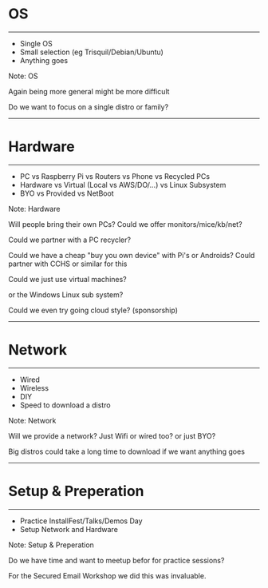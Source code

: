 # OS

<hr />

- Single OS
- Small selection (eg Trisquil/Debian/Ubuntu)
- Anything goes

Note:
OS

Again being more general might be more difficult

Do we want to focus on a single distro or family?

---

# Hardware

<hr />

- PC vs Raspberry Pi vs Routers vs Phone vs Recycled PCs
- Hardware vs Virtual (Local vs AWS/DO/...) vs Linux Subsystem
- BYO vs Provided vs NetBoot

Note:
Hardware

Will people bring their own PCs? Could we offer monitors/mice/kb/net?

Could we partner with a PC recycler?

Could we have a cheap "buy you own device" with Pi's or Androids? Could partner with CCHS or similar for this

Could we just use virtual machines?

or the Windows Linux sub system?

Could we even try going cloud style? (sponsorship)

---

# Network

<hr />

- Wired
- Wireless
- DIY
- Speed to download a distro

Note:
Network

Will we provide a network? Just Wifi or wired too? or just BYO?

Big distros could take a long time to download if we want anything goes

---

# Setup & Preperation

<hr />

- Practice InstallFest/Talks/Demos Day
- Setup Network and Hardware

Note:
Setup & Preperation

Do we have time and want to meetup befor for practice sessions?

For the Secured Email Workshop we did this was invaluable.
